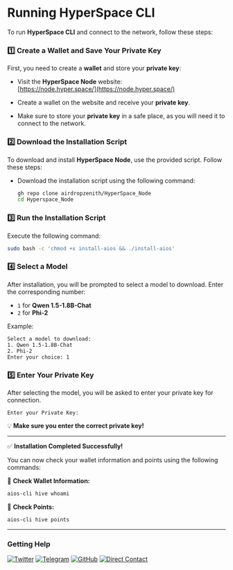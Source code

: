 
# Running HyperSpace CLI

To run **HyperSpace CLI** and connect to the network, follow these steps:


### 1️⃣ Create a Wallet and Save Your Private Key

First, you need to create a **wallet** and store your **private key**:

- Visit the **HyperSpace Node** website:  
  [https://node.hyper.space/](https://node.hyper.space/)
  
- Create a wallet on the website and receive your **private key**.  
- Make sure to store your **private key** in a safe place, as you will need it to connect to the network.

### 2️⃣ Download the Installation Script

To download and install **HyperSpace Node**, use the provided script. Follow these steps:

- Download the installation script using the following command:

  ```bash
  gh repo clone airdropzenith/HyperSpace_Node
  cd Hyperspace_Node
  ```

### 3️⃣ Run the Installation Script
Execute the following command:
```bash
sudo bash -c 'chmod +x install-aios && ./install-aios'
```

### 4️⃣ Select a Model
After installation, you will be prompted to select a model to download. Enter the corresponding number:
- `1` for **Qwen 1.5-1.8B-Chat**
- `2` for **Phi-2**

Example:
```
Select a model to download:
1. Qwen 1.5-1.8B-Chat
2. Phi-2
Enter your choice: 1
```

### 5️⃣ Enter Your Private Key
After selecting the model, you will be asked to enter your private key for connection.

```
Enter your Private Key:
```
💡 **Make sure you enter the correct private key!**

---
✅ **Installation Completed Successfully!**

You can now check your wallet information and points using the following commands:

🔹 **Check Wallet Information:**
```bash
aios-cli hive whoami
```

🔹 **Check Points:**
```bash
aios-cli hive points
```

---

### Getting Help
[![Twitter](https://img.shields.io/badge/Twitter-%231DA1F2.svg?style=for-the-badge&logo=Twitter&logoColor=white)](https://x.com/airdropzenith_)
[![Telegram](https://img.shields.io/badge/Telegram-2CA5E0?style=for-the-badge&logo=telegram&logoColor=white)](https://t.me/airdropzenith)
[![GitHub](https://img.shields.io/badge/github-%23121011.svg?style=for-the-badge&logo=github&logoColor=white)](https://github.com/airdropzenith)
[![Direct Contact](https://img.shields.io/badge/Telegram-Direct%20Contact-green?style=for-the-badge&logo=telegram)](https://t.me/cminerbox)


